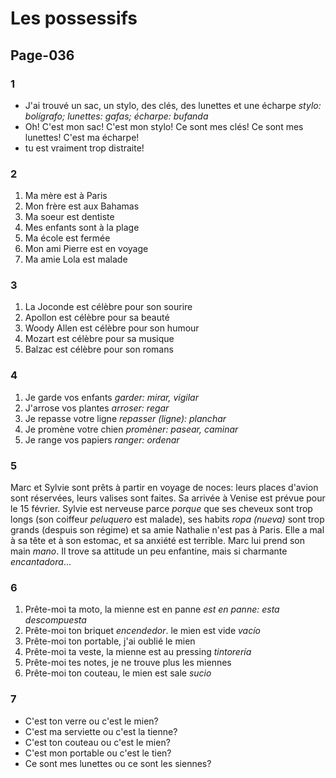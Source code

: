 # Les possessifs

## Page-036
### 1
- J'ai trouvé un sac, un stylo, des clés, des lunettes et une écharpe *stylo: bolígrafo; lunettes: gafas; écharpe: bufanda*
- Oh! C'est mon sac! C'est mon stylo! Ce sont mes clés! Ce sont mes lunettes! C'est ma écharpe!
- tu est vraiment trop distraite!

### 2
1. Ma mère est à Paris
1. Mon frère est aux Bahamas
1. Ma soeur est dentiste
1. Mes enfants sont à la plage
1. Ma école est fermée
1. Mon ami Pierre est en voyage
1. Ma amie Lola est malade

### 3
1. La Joconde est célèbre pour son sourire
1. Apollon est célèbre pour sa beauté
1. Woody Allen est célèbre pour son humour
1. Mozart est célèbre pour sa musique
1. Balzac est célèbre pour son romans

### 4
1. Je garde vos enfants *garder: mirar, vigilar*
1. J'arrose vos plantes *arroser: regar*
1. Je repasse votre ligne *repasser (ligne): planchar*
1. Je promène votre chien *promèner: pasear, caminar*
1. Je range vos papiers *ranger: ordenar*

### 5
Marc et Sylvie sont prêts à partir en voyage de noces: leurs places d'avion sont réservées, leurs valises sont faites. Sa arrivée à Venise est prévue pour le 15 février. Sylvie est nerveuse parce *porque* que ses cheveux sont trop longs (son coiffeur *peluquero* est malade), ses habits *ropa (nueva)* sont trop grands (despuis son régime) et sa amie Nathalie n'est pas à Paris. Elle a mal à sa tête et à son estomac, et sa anxiété est terrible. Marc lui prend son main *mano*. Il trove sa attitude un peu enfantine, mais si charmante *encantadora*...

### 6
1. Prête-moi ta moto, la mienne est en panne *est en panne: esta descompuesta*
1. Prête-moi ton briquet *encendedor*. le mien est vide *vacío*
1. Prête-moi ton portable, j'ai oublié le mien
1. Prête-moi ta veste, la mienne est au pressing *tintorería*
1. Prête-moi tes notes, je ne trouve plus les miennes
1. Prête-moi ton couteau, le mien est sale *sucio*

### 7
- C'est ton verre ou c'est le mien?
- C'est ma serviette ou c'est la tienne?
- C'est ton couteau ou c'est le mien?
- C'est mon portable ou c'est le tien?
- Ce sont mes lunettes ou ce sont les siennes?